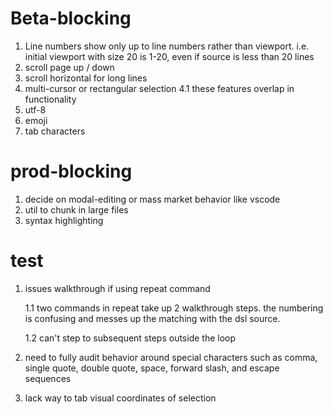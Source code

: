 # Beta-blocking 
1) Line numbers show only up to line numbers rather than viewport.
   i.e. initial viewport with size 20 is 1-20, even if source is less than 20 lines
2) scroll page up / down 
3) scroll horizontal for long lines 
4) multi-cursor or rectangular selection
4.1 these features overlap in functionality
5) utf-8
6) emoji
7) tab characters


# prod-blocking
1) decide on modal-editing or mass market behavior like vscode 
2) util to chunk in large files 
3) syntax highlighting 

# test 
1) issues walkthrough if using repeat command

    1.1 two commands in repeat take up 2 walkthrough steps. the numbering is confusing and messes up the matching with the dsl source. 


    1.2 can't step to subsequent steps outside the loop  
2) need to fully audit behavior around special characters such as comma, single quote, double quote, space, forward slash, and escape sequences

3) lack way to tab visual coordinates of selection

